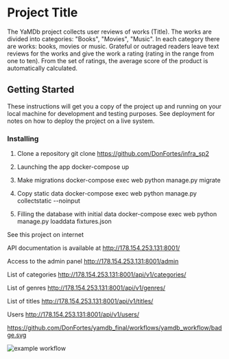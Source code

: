 

# Project Title

The YaMDb project collects user reviews of works (Title). The works are divided into categories: "Books", "Movies", "Music". In each category there are works: books, movies or music. Grateful or outraged readers leave text reviews for the works and give the work a rating (rating in the range from one to ten). From the set of ratings, the average score of the product is automatically calculated.

## Getting Started

These instructions will get you a copy of the project up and running on your local machine for development and testing purposes. See deployment for notes on how to deploy the project on a live system.

### Installing

1. Clone a repository
git clone https://github.com/DonFortes/infra_sp2

2. Launching the app
docker-compose up

3. Make migrations
docker-compose exec web python manage.py migrate

4. Copy static data
docker-compose exec web python manage.py collectstatic --noinput

5. Filling the database with initial data
docker-compose exec web python manage.py loaddata fixtures.json 

See this project on internet

API documentation is available at
http://178.154.253.131:8001/

Access to the admin panel
http://178.154.253.131:8001/admin

List of categories
http://178.154.253.131:8001/api/v1/categories/

List of genres
http://178.154.253.131:8001/api/v1/genres/

List of titles
http://178.154.253.131:8001/api/v1/titles/

Users
http://178.154.253.131:8001/api/v1/users/


https://github.com/DonFortes/yamdb_final/workflows/yamdb_workflow/badge.svg

![example workflow](https://github.com/DonFortes/yamdb_final/actions/workflows/yamdb_workflow.yaml/badge.svg)
